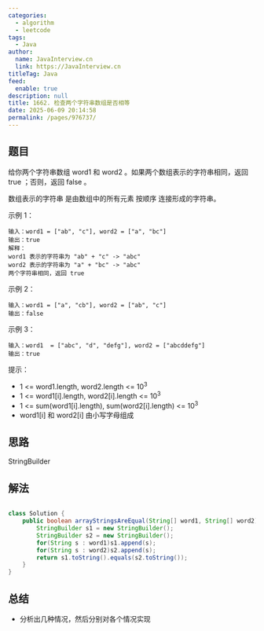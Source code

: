 ```yaml
---
categories: 
  - algorithm
  - leetcode
tags: 
  - Java
author: 
  name: JavaInterview.cn
  link: https://JavaInterview.cn
titleTag: Java
feed: 
  enable: true
description: null
title: 1662. 检查两个字符串数组是否相等
date: 2025-06-09 20:14:58
permalink: /pages/976737/
---
```


## 题目

给你两个字符串数组 word1 和 word2 。如果两个数组表示的字符串相同，返回 true ；否则，返回 false 。

数组表示的字符串 是由数组中的所有元素 按顺序 连接形成的字符串。



示例 1：

    输入：word1 = ["ab", "c"], word2 = ["a", "bc"]
    输出：true
    解释：
    word1 表示的字符串为 "ab" + "c" -> "abc"
    word2 表示的字符串为 "a" + "bc" -> "abc"
    两个字符串相同，返回 true
示例 2：
    
    输入：word1 = ["a", "cb"], word2 = ["ab", "c"]
    输出：false
示例 3：

    输入：word1  = ["abc", "d", "defg"], word2 = ["abcddefg"]
    输出：true


提示：

* 1 <= word1.length, word2.length <= 10<sup>3</sup>
* 1 <= word1[i].length, word2[i].length <= 10<sup>3</sup>
* 1 <= sum(word1[i].length), sum(word2[i].length) <= 10<sup>3</sup>
* word1[i] 和 word2[i] 由小写字母组成

## 思路

StringBuilder

## 解法
```java

class Solution {
    public boolean arrayStringsAreEqual(String[] word1, String[] word2) {
        StringBuilder s1 = new StringBuilder();
        StringBuilder s2 = new StringBuilder();
        for(String s : word1)s1.append(s);
        for(String s : word2)s2.append(s);
        return s1.toString().equals(s2.toString());
    }
}
```

## 总结

- 分析出几种情况，然后分别对各个情况实现 
